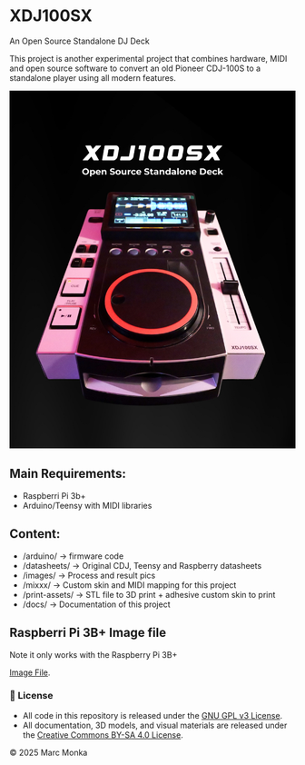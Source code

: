# XDJ100SX
An Open Source Standalone DJ Deck

This project is another experimental project that combines hardware, MIDI and open source software to convert an old Pioneer CDJ-100S to a standalone player using all modern features.


![XDJ100SX](images/XDJ100SX-1.jpg)


## Main Requirements:

- Raspberri Pi 3b+
- Arduino/Teensy with MIDI libraries


## Content:

- /arduino/ -> firmware code
- /datasheets/ -> Original CDJ, Teensy and Raspberry datasheets
- /images/ -> Process and result pics
- /mixxx/ -> Custom skin and MIDI mapping for this project
- /print-assets/ -> STL file to 3D print + adhesive custom skin to print
- /docs/ -> Documentation of this project


## Raspberri Pi 3B+ Image file

Note it only works with the Raspberry Pi 3B+

[Image File](https://drive.google.com/file/d/1xF3MYwbI78TJTnMUjNkVMXjbA1-jqFb2/view?usp=sharing).



### 📜 License
- All code in this repository is released under the [GNU GPL v3 License](https://www.gnu.org/licenses/gpl-3.0.html).
- All documentation, 3D models, and visual materials are released under the [Creative Commons BY-SA 4.0 License](https://creativecommons.org/licenses/by-sa/4.0/).

© 2025 Marc Monka
